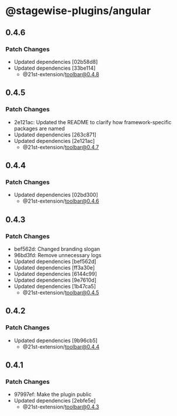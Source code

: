 # @stagewise-plugins/angular

## 0.4.6

### Patch Changes

- Updated dependencies [02b58d8]
- Updated dependencies [33be114]
  - @21st-extension/toolbar@0.4.8

## 0.4.5

### Patch Changes

- 2e121ac: Updated the README to clarify how framework-specific packages are named
- Updated dependencies [263c871]
- Updated dependencies [2e121ac]
  - @21st-extension/toolbar@0.4.7

## 0.4.4

### Patch Changes

- Updated dependencies [02bd300]
  - @21st-extension/toolbar@0.4.6

## 0.4.3

### Patch Changes

- bef562d: Changed branding slogan
- 96bd3fd: Remove unnecessary logs
- Updated dependencies [bef562d]
- Updated dependencies [ff3a30e]
- Updated dependencies [6144c99]
- Updated dependencies [9e7610d]
- Updated dependencies [1b47ca5]
  - @21st-extension/toolbar@0.4.5

## 0.4.2

### Patch Changes

- Updated dependencies [9b96cb5]
  - @21st-extension/toolbar@0.4.4

## 0.4.1

### Patch Changes

- 97997ef: Make the plugin public
- Updated dependencies [2ebfe5e]
  - @21st-extension/toolbar@0.4.3
